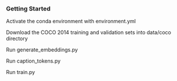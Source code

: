 ### Getting Started

Activate the conda environment with environment.yml 

Download the COCO 2014 training and validation sets into data/coco directory 

Run generate_embeddings.py 

Run caption_tokens.py 

Run train.py